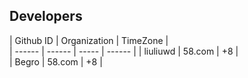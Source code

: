 ## Developers

| Github ID | Organization | TimeZone |  
| ------ | ------ | ----- | ------ | 
| liuliuwd | 58.com | +8 |  
| Begro | 58.com | +8 |  
